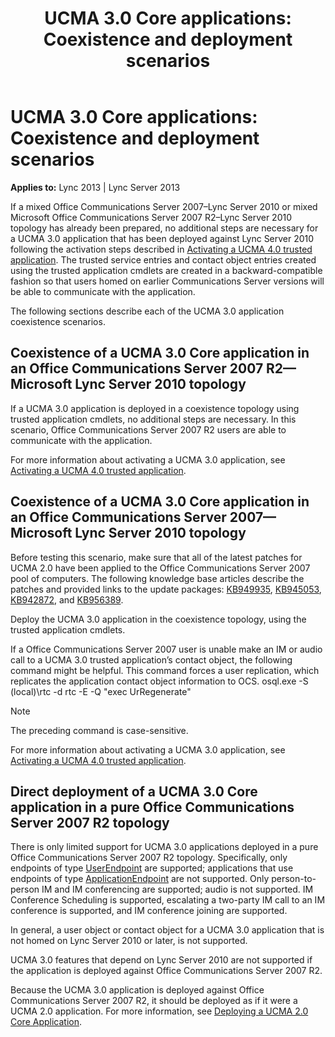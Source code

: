 ﻿---
title: 'UCMA 3.0 Core applications: Coexistence and deployment scenarios'
TOCTitle: 'UCMA 3.0 Core applications: Coexistence and deployment scenarios'
ms:assetid: 90b3c204-a67e-4604-aea2-b2c0c8be51d2
ms:mtpsurl: https://msdn.microsoft.com/library/Dn466145(v=office.15)
ms:contentKeyID: 57103596
ms.date: 07/25/2014
mtps_version: v=office.15
---

# UCMA 3.0 Core applications: Coexistence and deployment scenarios


**Applies to:** Lync 2013 | Lync Server 2013



If a mixed Office Communications Server 2007–Lync Server 2010 or mixed Microsoft Office Communications Server 2007 R2–Lync Server 2010 topology has already been prepared, no additional steps are necessary for a UCMA 3.0 application that has been deployed against Lync Server 2010 following the activation steps described in [Activating a UCMA 4.0 trusted application](activating-a-ucma-4-0-trusted-application.md). The trusted service entries and contact object entries created using the trusted application cmdlets are created in a backward-compatible fashion so that users homed on earlier Communications Server versions will be able to communicate with the application.

The following sections describe each of the UCMA 3.0 application coexistence scenarios.

## Coexistence of a UCMA 3.0 Core application in an Office Communications Server 2007 R2—Microsoft Lync Server 2010 topology

If a UCMA 3.0 application is deployed in a coexistence topology using trusted application cmdlets, no additional steps are necessary. In this scenario, Office Communications Server 2007 R2 users are able to communicate with the application.

For more information about activating a UCMA 3.0 application, see [Activating a UCMA 4.0 trusted application](activating-a-ucma-4-0-trusted-application.md).

## Coexistence of a UCMA 3.0 Core application in an Office Communications Server 2007—Microsoft Lync Server 2010 topology

Before testing this scenario, make sure that all of the latest patches for UCMA 2.0 have been applied to the Office Communications Server 2007 pool of computers. The following knowledge base articles describe the patches and provided links to the update packages: [KB949935](http://support.microsoft.com/kb/949935), [KB945053](http://support.microsoft.com/kb/945053), [KB942872](http://support.microsoft.com/kb/942872), and [KB956389](http://support.microsoft.com/kb/956389).

Deploy the UCMA 3.0 application in the coexistence topology, using the trusted application cmdlets.

If a Office Communications Server 2007 user is unable make an IM or audio call to a UCMA 3.0 trusted application’s contact object, the following command might be helpful. This command forces a user replication, which replicates the application contact object information to OCS. osql.exe -S (local)\\rtc -d rtc -E -Q "exec UrRegenerate"


> [!NOTE]
> <P>The preceding command is case-sensitive.</P>



For more information about activating a UCMA 3.0 application, see [Activating a UCMA 4.0 trusted application](activating-a-ucma-4-0-trusted-application.md).

## Direct deployment of a UCMA 3.0 Core application in a pure Office Communications Server 2007 R2 topology

There is only limited support for UCMA 3.0 applications deployed in a pure Office Communications Server 2007 R2 topology. Specifically, only endpoints of type [UserEndpoint](https://msdn.microsoft.com/library/hh348819\(v=office.15\)) are supported; applications that use endpoints of type [ApplicationEndpoint](https://msdn.microsoft.com/library/hh384825\(v=office.15\)) are not supported. Only person-to-person IM and IM conferencing are supported; audio is not supported. IM Conference Scheduling is supported, escalating a two-party IM call to an IM conference is supported, and IM conference joining are supported.

In general, a user object or contact object for a UCMA 3.0 application that is not homed on Lync Server 2010 or later, is not supported.

UCMA 3.0 features that depend on Lync Server 2010 are not supported if the application is deployed against Office Communications Server 2007 R2.

Because the UCMA 3.0 application is deployed against Office Communications Server 2007 R2, it should be deployed as if it were a UCMA 2.0 application. For more information, see [Deploying a UCMA 2.0 Core Application](http://msdn.microsoft.com/library/dd280155\(v=office.13\).aspx).

